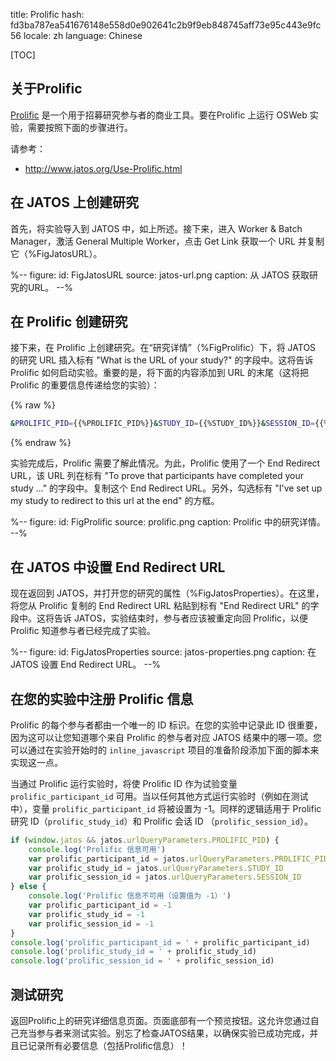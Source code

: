 title: Prolific
hash: fd3ba787ea541676148e558d0e902641c2b9f9eb848745aff73e95c443e9fc56
locale: zh
language: Chinese

[TOC]


## 关于Prolific

[Prolific](https://prolific.co/) 是一个用于招募研究参与者的商业工具。要在Prolific 上运行 OSWeb 实验，需要按照下面的步骤进行。

请参考：

- <http://www.jatos.org/Use-Prolific.html>


## 在 JATOS 上创建研究

首先，将实验导入到 JATOS 中，如上所述。接下来，进入 Worker & Batch Manager，激活 General Multiple Worker，点击 Get Link 获取一个 URL 并复制它（%FigJatosURL）。

%--
figure:
 id: FigJatosURL
 source: jatos-url.png
 caption: 从 JATOS 获取研究的URL。
--%


## 在 Prolific 创建研究

接下来，在 Prolific 上创建研究。在“研究详情”（%FigProlific）下，将 JATOS 的研究 URL 插入标有 "What is the URL of your study?" 的字段中。这将告诉 Prolific 如何启动实验。重要的是，将下面的内容添加到 URL 的末尾（这将把 Prolific 的重要信息传递给您的实验）：

{% raw %}
```bash
&PROLIFIC_PID={{%PROLIFIC_PID%}}&STUDY_ID={{%STUDY_ID%}}&SESSION_ID={{%SESSION_ID%}}
```
{% endraw %}

实验完成后，Prolific 需要了解此情况。为此，Prolific 使用了一个 End Redirect URL，该 URL 列在标有 "To prove that participants have completed your study …" 的字段中。复制这个 End Redirect URL。另外，勾选标有 "I've set up my study to redirect to this url at the end" 的方框。

%--
figure:
 id: FigProlific
 source: prolific.png
 caption: Prolific 中的研究详情。
--%



## 在 JATOS 中设置 End Redirect URL

现在返回到 JATOS，并打开您的研究的属性（%FigJatosProperties）。在这里，将您从 Prolific 复制的 End Redirect URL 粘贴到标有 "End Redirect URL" 的字段中。这将告诉 JATOS，实验结束时，参与者应该被重定向回 Prolific，以便 Prolific 知道参与者已经完成了实验。

%--
figure:
 id: FigJatosProperties
 source: jatos-properties.png
 caption: 在 JATOS 设置 End Redirect URL。
--%


## 在您的实验中注册 Prolific 信息

Prolific 的每个参与者都由一个唯一的 ID 标识。在您的实验中记录此 ID 很重要，因为这可以让您知道哪个来自 Prolific 的参与者对应 JATOS 结果中的哪一项。您可以通过在实验开始时的 `inline_javascript` 项目的准备阶段添加下面的脚本来实现这一点。

当通过 Prolific 运行实验时，将使 Prolific ID 作为试验变量 `prolific_participant_id` 可用。当以任何其他方式运行实验时（例如在测试中），变量 `prolific_participant_id` 将被设置为 -1。同样的逻辑适用于 Prolific 研究 ID（`prolific_study_id`）和 Prolific 会话 ID （`prolific_session_id`）。

```javascript
if (window.jatos && jatos.urlQueryParameters.PROLIFIC_PID) {
    console.log('Prolific 信息可用')
    var prolific_participant_id = jatos.urlQueryParameters.PROLIFIC_PID
    var prolific_study_id = jatos.urlQueryParameters.STUDY_ID
    var prolific_session_id = jatos.urlQueryParameters.SESSION_ID
} else {
    console.log('Prolific 信息不可用（设置值为 -1）')
    var prolific_participant_id = -1
    var prolific_study_id = -1
    var prolific_session_id = -1
}
console.log('prolific_participant_id = ' + prolific_participant_id)
console.log('prolific_study_id = ' + prolific_study_id)
console.log('prolific_session_id = ' + prolific_session_id)
```

## 测试研究

返回Prolific上的研究详细信息页面。页面底部有一个预览按钮。这允许您通过自己充当参与者来测试实验。别忘了检查JATOS结果，以确保实验已成功完成，并且已记录所有必要信息（包括Prolific信息）！